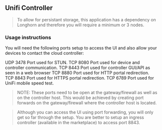 ## Unifi Controller 

> To allow for persistant storage, this application has a dependency on Longhorn and therefore you will require a minimum or 3 nodes.

### Usage instructions

You will need the following ports setup to access the UI and also allow your devices to contact the cloud controller:

UDP 	3478 	Port used for STUN.
TCP 	8080 	Port used for device and controller communication.
TCP 	8443 	Port used for controller GUI/API as seen in a web browser
TCP 	8880 	Port used for HTTP portal redirection.
TCP 	8843 	Port used for HTTPS portal redirection.
TCP 	6789 	Port used for UniFi mobile speed test.

>  NOTE: These ports need to be open at the gateway/firewall as well as on the controller host. This would be achieved by creating port forwards on the gateway/firewall where the controller host is located.

> Although you can access the UI using port forwarding, you will only get so far through the setup. You are better to setup an ingress controller (available in the marketplace) to access port 8843.
